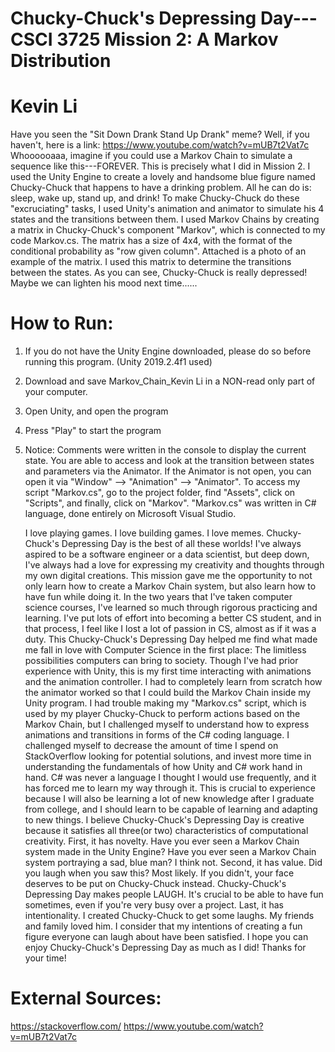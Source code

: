 # Chucky-Chuck's Depressing Day---CSCI 3725 Mission 2: A Markov Distribution
# Kevin Li
Have you seen the "Sit Down Drank Stand Up Drank" meme? Well, if you haven't, here is a link: https://www.youtube.com/watch?v=mUB7t2Vat7c
Whoooooaaa, imagine if you could use a Markov Chain to simulate a sequence like this---FOREVER. This is precisely what I did in Mission 2. I used the Unity Engine to create a lovely and handsome blue figure named Chucky-Chuck that happens to have a drinking problem. All he can do is: sleep, wake up, stand up, and drink! To make Chucky-Chuck do these "excruciating" tasks, I used Unity's animation and animator to simulate his 4 states and the transitions between them. I used Markov Chains by creating a matrix in Chucky-Chuck's component "Markov", which is connected to my code Markov.cs. The matrix has a size of 4x4, with the format of the conditional probability as "row given column". Attached is a photo of an example of the matrix. I used this matrix to determine the transitions between the states. As you can see, Chucky-Chuck is really depressed! Maybe we can lighten his mood next time......

# How to Run:
1) If you do not have the Unity Engine downloaded, please do so before running this program. (Unity 2019.2.4f1 used)
2) Download and save Markov_Chain_Kevin Li in a NON-read only part of your computer.
3) Open Unity, and open the program
4) Press "Play" to start the program
5) Notice: Comments were written in the console to display the current state. You are able to access and look at the transition between states and parameters via the Animator. If the Animator is not open, you can open it via "Window" --> "Animation" --> "Animator". To access my script "Markov.cs", go to the project folder, find "Assets", click on "Scripts", and finally, click on "Markov". "Markov.cs" was written in C# language, done entirely on Microsoft Visual Studio.



	I love playing games. I love building games. I love memes. Chucky-Chuck's Depressing Day is the best of all these worlds! I've always aspired to be a software engineer or a data scientist, but deep down, I've always had a love for expressing my creativity and thoughts through my own digital creations. This mission gave me the opportunity to not only learn how to create a Markov Chain system, but also learn how to have fun while doing it. In the two years that I've taken computer science courses, I've learned so much through rigorous practicing and learning. I've put lots of effort into becoming a better CS student, and in that process, I feel like I lost a lot of passion in CS, almost as if it was a duty. This Chucky-Chuck's Depressing Day helped me find what made me fall in love with Computer Science in the first place: The limitless possibilities computers can bring to society.
	Though I've had prior experience with Unity, this is my first time interacting with animations and the animation controller. I had to completely learn from scratch how the animator worked so that I could build the Markov Chain inside my Unity program. I had trouble making my "Markov.cs" script, which is used by my player Chucky-Chuck to perform actions based on the Markov Chain, but I challenged myself to understand how to express animations and transitions in  forms of the C# coding language. I challenged myself to decrease the amount of time I spend on StackOverflow looking for potential solutions, and invest more time in understanding the fundamentals of how Unity and C# work hand in hand. C# was never a language I thought I would use frequently, and it has forced me to learn my way through it. This is crucial to experience because I will also be learning a lot of new knowledge after I graduate from college, and I should learn to be capable of learning and adapting to new things.
	I believe Chucky-Chuck's Depressing Day is creative because it satisfies all three(or two) characteristics of computational creativity. First, it has novelty. Have you ever seen a Markov Chain system made in the Unity Engine? Have you ever seen a Markov Chain system portraying a sad, blue man? I think not. Second, it has value. Did you laugh when you saw this? Most likely. If you didn't, your face deserves to be put on Chucky-Chuck instead. Chucky-Chuck's Depressing Day makes people LAUGH. It's crucial to be able to have fun sometimes, even if you're very busy over a project. Last, it has intentionality. I created Chucky-Chuck to get some laughs. My friends and family loved him. I consider that my intentions of creating a fun figure everyone can laugh about have been satisfied.
	I hope you can enjoy Chucky-Chuck's Depressing Day as much as I did! Thanks for your time!

# External Sources:
https://stackoverflow.com/
https://www.youtube.com/watch?v=mUB7t2Vat7c
